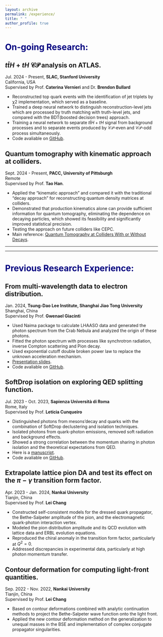 ```yaml
---
layout: archive
permalink: /experience/
title: " "
author_profile: true
---
```

# <font color="#000080">On-going Research:</font>

## $t\bar{t}H+tH$ $\mathcal{CP}$ analysis on ATLAS.
Jul. 2024 - Present, **SLAC, Stanford University**  
California, USA  
Supervised by Prof. **Caterina Vernieri** and Dr. **Brendon Bullard**
- Reconstructed top quark events with the identification of jet triplets by χ2 implementation, which served as a baseline.
- Trained a deep neural network to distinguish reconstruction-level jets which are processed by truth matching with truth-level jets, and compared with the BDT(boosted decision trees) approach.
- Training a neural network to separate $t\bar{t}H+tH$ signal from background processes and to separate events produced by $\mathcal{CP}$-even and $\mathcal{CP}$-odd process simultaneously.
- Code avaliable on [GitHub](https://github.com/song-xianglong/ttHCP).

## Quantum tomography with kinematic approach at colliders.
Sept. 2024 - Present, **PACC, University of Pittsburgh**  
Remote  
Supervised by Prof. **Tao Han**.
- Applied the “kinematic approach” and compared it with the traditional “decay approach” for reconstructing quantum density matrices at colliders.
- Demonstrated that production kinematics alone can provide sufficient information for quantum tomography, eliminating the dependence on decaying particles, which showed its feasibility and significantly improved statistical precision.
- Testing the approach on future colliders like CEPC.
- Main reference: [Quantum Tomography at Colliders With or Without Decays](https://arxiv.org/abs/2410.08303).

---
---


# <font color="#000080">Previous Research Experience:</font>
## From multi-wavelength data to electron distribution.
Jan. 2024, **Tsung-Dao Lee Institute, Shanghai Jiao Tong University**  
Shanghai, China  
Supervised by Prof. **Gwenael Giacinti**
- Used Naima package to calculate LHAASO data and generated the photon spectrum from the Crab Nebula and analyzed the origin of these photons.
- Fitted the photon spectrum with processes like synchrotron radiation, inverse Compton scattering and Pion decay.
- Used exponential cutoff double broken power law to replace the unknown acceleration mechanism.
- [Presentation slides](../assets/CrabPre.pdf).
- Code avaliable on [GitHub](https://github.com/song-xianglong/CrabElectron).

## SoftDrop isolation on exploring QED splitting function.
Jul. 2023 - Oct. 2023, **Sapienza Università di Roma**  
Rome, Italy  
Supervised by Prof. **Letícia Cunqueiro**
- Distinguished photons from mesons’decay and quarks with the combination of SoftDrop declustering and isolation techniques.
- Isolated photons from quark-photon emissions, removed soft radiation and background effects.
- Showed a strong correlation between the momentum sharing in photon isolation and the theoretical expectations from QED.
- Here is a [manuscript](../assets/A%20Fundemental%20Study%20on%20Photon%20Isolation.pdf).
- Code avaliable on [GitHub](https://github.com/song-xianglong/SoftDrop).

## Extrapolate lattice pion DA and test its effect on the $\pi-\gamma$ transition form factor.
Apr. 2023 - Jan. 2024, **Nankai University**  
Tianjin, China  
Supervised by Prof. **Lei Chang**
- Constructed self-consistent models for the dressed quark propagator, the Bethe-Salpeter amplitude of the pion, and the electromagnetic quark-photon interaction vertex.
- Modeled the pion distribution amplitude and its QCD evolution with lattice data and ERBL evolution equations.
- Reproduced the chiral anomaly in the transition form factor, particularly at $Q^2 = 0$.
- Addressed discrepancies in experimental data, particularly at high photon momentum transfer.

## Contour deformation for computing light-front quantities.
Sep. 2022 - Nov. 2022, **Nankai University**  
Tianjin, China  
Supervised by Prof. **Lei Chang**
- Based on contour deformations combined with analytic continuation methods to project the Bethe-Salpeter wave function onto the light front.
- Applied the new contour deformation method on the generalization to unequal masses in the BSE and implementation of complex conjugate propagator singularities.